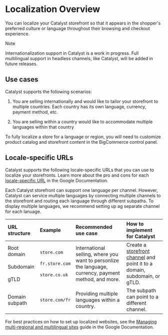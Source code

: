 # Localization Overview

You can localize your Catalyst storefront so that it appears in the shopper's preferred culture or language throughout their browsing and checkout experience. 

> [!NOTE] 
> Internationalization support in Catalyst is a work in progress. Full multilingual support in headless channels, like Catalyst, will be added in future releases.

## Use cases

Catalyst supports the following scenarios:

1. You are selling internationally and would like to tailor your storefront to multiple countries. Each country has its own language, currency, payment method, etc.

2. You are selling within a country would like to accommodate multiple languages within that country
 
To fully localize a store for a language or region, you will need to customize product catalog and storefront content in the BigCommerce control panel.

## Locale-specific URLs

Catalyst supports the following locale-specific URLs that you can use to localize your storefronts. Learn more about the pro and cons for each [locale-specific URL](https://developers.google.com/search/docs/specialty/international/managing-multi-regional-sites#locale-specific-urls) in the Google Documentation.

Each Catalyst storefront can support one language per channel. However, Catalyst can service multiple languages by connecting multiple channels to the storefront and routing each language through different subpaths. To display multiple languages, we recommend setting up ag separate channel for each lanuage.

| URL structure | Example | Recommended use case | How to implement for Catalyst | 
| :-- | :-- | :-- | :-- | 
| Root domain <br /><br /> Subdomain <br /><br /> gTLD | `store.com` <br /><br /> `fr.store.com` <br /><br /> `store.co.uk` | International selling, where you want to personlize the language, currency, payment method, and more. | Create a [storefront channel](/docs/storefront/multi-storefront) and point it to a domain, subdomain, or gTLD. |
| Domain subpath | `store.com/fr` | Providing multiple languages within a country. | The subpath can point to a different channel. |


For best practices on how to set up localized websites, see the [Managing multi-regional and multilingual sites](https://developers.google.com/search/docs/specialty/international/managing-multi-regional-sites) guide in the Google Documentation.